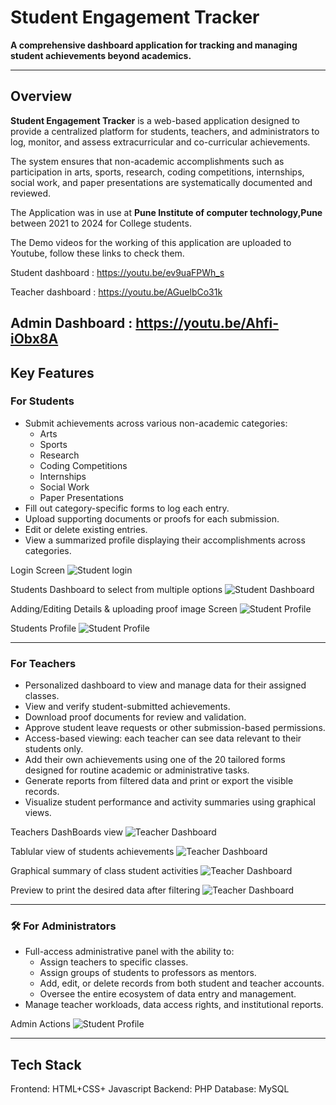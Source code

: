 # Student Engagement Tracker

**A comprehensive dashboard application for tracking and managing student achievements beyond academics.**

---

##  Overview

**Student Engagement Tracker** is a web-based application designed to provide a centralized platform for students, teachers, and administrators to log, monitor, and assess extracurricular and co-curricular achievements.

The system ensures that non-academic accomplishments such as participation in arts, sports, research, coding competitions, internships, social work, and paper presentations are systematically documented and reviewed.

The Application was in use at **Pune Institute of computer technology,Pune**  between 2021 to 2024 for College students.

The Demo videos for the working of this application are uploaded to Youtube, follow these links to check them.

Student dashboard : https://youtu.be/ev9uaFPWh_s

Teacher dashboard : https://youtu.be/AGuelbCo31k

Admin Dashboard : https://youtu.be/Ahfi-iObx8A
---

##  Key Features

###  For Students

- Submit achievements across various non-academic categories:
  - Arts
  - Sports
  - Research
  - Coding Competitions
  - Internships
  - Social Work
  - Paper Presentations
- Fill out category-specific forms to log each entry.
- Upload supporting documents or proofs for each submission.
- Edit or delete existing entries.
- View a summarized profile displaying their accomplishments across categories.

Login Screen
![Student login](dashboard_images/login.png)

Students Dashboard to select from multiple options
![Student Dashboard](dashboard_images/student_dashboard.png)

Adding/Editing Details & uploading proof image Screen
![Student Profile](dashboard_images/record_add_edit.png)

Students Profile
![Student Profile](dashboard_images/profile.png)




---

### For Teachers

- Personalized dashboard to view and manage data for their assigned classes.
- View and verify student-submitted achievements.
- Download proof documents for review and validation.
- Approve student leave requests or other submission-based permissions.
- Access-based viewing: each teacher can see data relevant to their students only.
- Add their own achievements using one of the 20 tailored forms designed for routine academic or administrative tasks.
- Generate reports from filtered data and print or export the visible records.
- Visualize student performance and activity summaries using graphical views.

Teachers DashBoards view
![Teacher Dashboard](dashboard_images/teacher_dash.png)

Tablular view of students achievements
![Teacher Dashboard](dashboard_images/teacherview.png)

Graphical summary of class student activities
![Teacher Dashboard](dashboard_images/graphs.png)

Preview to print the desired data after filtering
![Teacher Dashboard](dashboard_images/print_preview.png)

---

### 🛠️ For Administrators

- Full-access administrative panel with the ability to:
  - Assign teachers to specific classes.
  - Assign groups of students to professors as mentors.
  - Add, edit, or delete records from both student and teacher accounts.
  - Oversee the entire ecosystem of data entry and management.
- Manage teacher workloads, data access rights, and institutional reports.

Admin Actions
![Student Profile](dashboard_images/adminactions.png)



---

## Tech Stack

Frontend: HTML+CSS+ Javascript
Backend: PHP
Database: MySQL  
